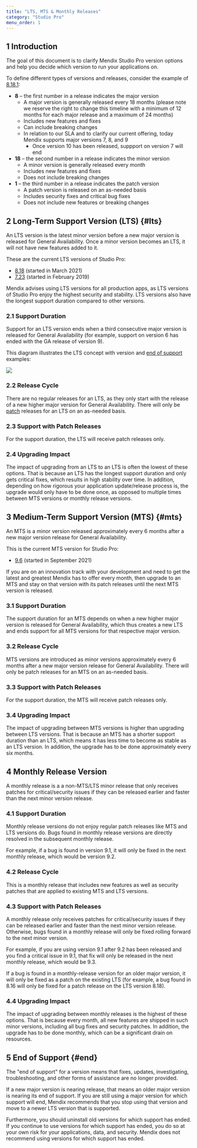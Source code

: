 ```yaml
---
title: "LTS, MTS & Monthly Releases"
category: "Studio Pro"
menu_order: 1
---
```


## 1 Introduction

The goal of this document is to clarify Mendix Studio Pro version options and help you decide which version to run your applications on.

To define different types of versions and releases, consider the example of [8.18.1](8.18#8181):

* **8** – the first number in a release indicates the major version
	* A major version is generally released every 18 months (please note we reserve the right to change this timeline with a minimum of 12 months for each major release and a maximum of 24 months)
	* Includes new features and fixes
	* Can include breaking changes
	* In relation to our SLA and to clarify our current offering, today Mendix supports major versions 7, 8, and 9
		* Once version 10 has been released, suppport on version 7 will end
* **18** – the second number in a release indicates the minor version 
	* A minor version is generally released every month
	* Includes new features and fixes
	* Does not include breaking changes
* <a name="patch"></a>**1** – the third number in a release indicates the patch version 
	* A patch version is released on an as-needed basis
	* Includes security fixes and critical bug fixes
	* Does not include new features or breaking changes

## 2 Long-Term Support Version (LTS) {#lts}

An LTS version is the latest minor version before a new major version is released for General Availability. Once a minor version becomes an LTS, it will not have new features added to it. 

These are the current LTS versions of Studio Pro:

* [8.18](8.18) (started in March 2021)
* [7.23](7.23) (started in February 2019)

Mendix advises using LTS versions for all production apps, as LTS versions of Studio Pro enjoy the highest security and stability. LTS versions also have the longest support duration compared to other versions.

### 2.1 Support Duration

Support for an LTS version ends when a third consecutive major version is released for General Availability (for example, support on version 6 has ended with the GA release of version 9).

This diagram illustrates the LTS concept with version and [end of support](#end) examples:

![](attachments/lts.png)

### 2.2 Release Cycle

There are no regular releases for an LTS, as they only start with the release of a new higher major version for General Availability. There will only be [patch](#patch) releases for an LTS on an as-needed basis.

### 2.3 Support with Patch Releases

For the support duration, the LTS will receive patch releases only. 

### 2.4 Upgrading Impact

The impact of upgrading from an LTS to an LTS is often the lowest of these options. That is because an LTS has the longest support duration and only gets critical fixes, which results in high stability over time. In addition, depending on how rigorous your application update/release process is, the upgrade would only have to be done once, as opposed to multiple times between MTS versions or monthly release versions.

## 3 Medium-Term Support Version (MTS) {#mts}

An MTS is a minor version released approximately every 6 months after a new major version release for General Availability.

This is the current MTS version for Studio Pro:

* [9.6](9.6) (started in September 2021)

If you are on an innovation track with your development and need to get the latest and greatest Mendix has to offer every month, then upgrade to an MTS and stay on that version with its patch releases until the next MTS version is released.

### 3.1 Support Duration

The support duration for an MTS depends on when a new higher major version is released for General Availability, which thus creates a new LTS and ends support for all MTS versions for that respective major version.

### 3.2 Release Cycle

MTS versions are introduced as minor versions approximately every 6 months after a new major version release for General Availability. There will only be patch releases for an MTS on an as-needed basis.

### 3.3 Support with Patch Releases

For the support duration, the MTS will receive patch releases only.

### 3.4 Upgrading Impact

The impact of upgrading between MTS versions is higher than upgrading between LTS versions. That is because an MTS has a shorter support duration than an LTS, which means it has less time to become as stable as an LTS version. In addition, the upgrade has to be done approximately every six months.

## 4 Monthly Release Version

A monthly release is a a non-MTS/LTS minor release that only receives patches for critical/security issues if they can be released earlier and faster than the next minor version release.

### 4.1 Support Duration

Monthly release versions do not enjoy regular patch releases like MTS and LTS versions do. Bugs found in monthly release versions are directly resolved in the subsequent monthly release. 

For example, if a bug is found in version 9.1, it will only be fixed in the next monthly release, which would be version 9.2.

### 4.2 Release Cycle

This is a monthly release that includes new features as well as security patches that are applied to existing MTS and LTS versions.

### 4.3 Support with Patch Releases

A monthly release only receives patches for critical/security issues if they can be released earlier and faster than the next minor version release. Otherwise, bugs found in a monthly release will only be fixed rolling forward to the next minor version. 

For example, if you are using version 9.1 after 9.2 has been released and you find a critical issue in 9.1, that fix will only be released in the next monthly release, which would be 9.3.

If a bug is found in a monthly-release version for an older major version, it will only be fixed as a patch on the existing LTS (for example, a bug found in 8.16 will only be fixed for a patch release on the LTS version 8.18). 

### 4.4 Upgrading Impact

The impact of upgrading between monthly releases is the highest of these options. That is because every month, all new features are shipped in such minor versions, including all bug fixes and security patches. In addition, the upgrade has to be done monthly, which can be a significant drain on resources.

## 5 End of Support {#end}

The "end of support" for a version means that fixes, updates, investigating, troubleshooting, and other forms of assistance are no longer provided.

If a new major version is nearing release, that means an older major version is nearing its end of support. If you are still using a major version for which support will end, Mendix recommends that you stop using that version and move to a newer LTS version that is supported. 

Furthermore, you should uninstall old versions for which support has ended. If you continue to use versions for which support has ended, you do so at your own risk for your applications, data, and security. Mendix does not recommend using versions for which support has ended.